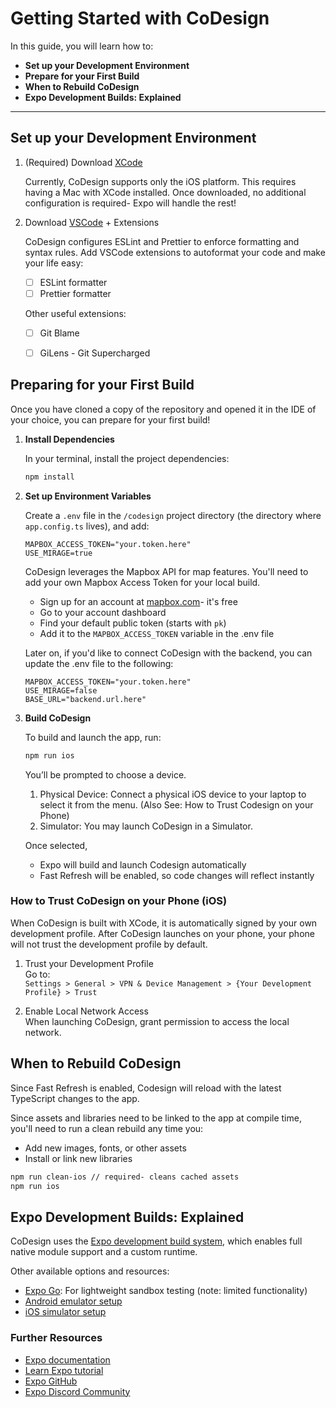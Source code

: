 
# Getting Started with CoDesign

In this guide, you will learn how to:
- **Set up your Development Environment**
- **Prepare for your First Build**
- **When to Rebuild CoDesign**
- **Expo Development Builds: Explained**

---

## Set up your Development Environment

1. (Required) Download [XCode](https://developer.apple.com/xcode/)

    Currently, CoDesign supports only the iOS platform. This requires having a Mac with XCode installed. Once downloaded, no additional configuration is required- Expo will handle the rest!
    

2. Download [VSCode](https://code.visualstudio.com/) + Extensions

     CoDesign configures ESLint and Prettier to enforce formatting and syntax rules. Add VSCode extensions to autoformat your code and make your life easy:
    - [ ] ESLint formatter
    - [ ] Prettier formatter

    Other useful extensions: 
    - [ ] Git Blame
    - [ ] GiLens - Git Supercharged


## Preparing for your First Build

Once you have cloned a copy of the repository and opened it in the IDE of your choice, you can prepare for your first build!

1. **Install Dependencies**

   In your terminal, install the project dependencies:

   ```bash
   npm install
   ```

2. **Set up Environment Variables**

    Create a `.env` file in the `/codesign` project directory (the directory where `app.config.ts` lives), and add:

    ```
    MAPBOX_ACCESS_TOKEN="your.token.here"
    USE_MIRAGE=true
    ```

    CoDesign leverages the Mapbox API for map features. You'll need to add your own Mapbox Access Token for your local build.

    - Sign up for an account at [mapbox.com](https://www.mapbox.com/)- it's free
    - Go to your account dashboard
    - Find your default public token (starts with `pk`)
    - Add it to the `MAPBOX_ACCESS_TOKEN` variable in the .env file

    Later on, if you'd like to connect CoDesign with the backend, you can update the .env file to the following: 
    ```
    MAPBOX_ACCESS_TOKEN="your.token.here"
    USE_MIRAGE=false
    BASE_URL="backend.url.here"
    ```

3. **Build CoDesign**
        
    To build and launch the app, run:

    ```bash
    npm run ios
    ```

    You’ll be prompted to choose a device.
     1. Physical Device: Connect a physical iOS device to your laptop to select it from the menu. (Also See: How to Trust Codesign on your Phone)
     2. Simulator: You may launch CoDesign in a Simulator.


    Once selected,
    - Expo will build and launch Codesign automatically
    - Fast Refresh will be enabled, so code changes will reflect instantly


### How to Trust CoDesign on your Phone (iOS)

When CoDesign is built with XCode, it is automatically signed by your own development profile. After CoDesign launches on your phone, your phone will not trust the development profile by default.


1. Trust your Development Profile  
   Go to:  
   `Settings > General > VPN & Device Management > {Your Development Profile} > Trust`

2. Enable Local Network Access  
   When launching CoDesign, grant permission to access the local network.



## When to Rebuild CoDesign

Since Fast Refresh is enabled, Codesign will reload with the latest TypeScript changes to the app.

Since assets and libraries need to be linked to the app at compile time, you'll need to run a clean rebuild any time you:
- Add new images, fonts, or other assets
- Install or link new libraries


```bash
npm run clean-ios // required- cleans cached assets
npm run ios
```


## Expo Development Builds: Explained

CoDesign uses the [Expo development build system](https://docs.expo.dev/develop/development-builds/introduction/), which enables full native module support and a custom runtime.

Other available options and resources:

- [Expo Go](https://expo.dev/go): For lightweight sandbox testing (note: limited functionality)
- [Android emulator setup](https://docs.expo.dev/workflow/android-studio-emulator/)
- [iOS simulator setup](https://docs.expo.dev/workflow/ios-simulator/)

### Further Resources

- [Expo documentation](https://docs.expo.dev/)
- [Learn Expo tutorial](https://docs.expo.dev/tutorial/introduction/)
- [Expo GitHub](https://github.com/expo/expo)
- [Expo Discord Community](https://chat.expo.dev)
